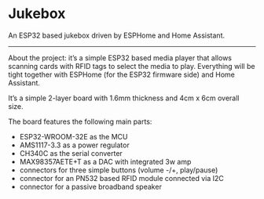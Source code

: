 # Jukebox

An ESP32 based jukebox driven by ESPHome and Home Assistant.

---

About the project: it’s a simple ESP32 based media player that allows scanning cards with RFID tags to select the media to play. Everything will be tight together with ESPHome (for the ESP32 firmware side) and Home Assistant.

It’s a simple 2-layer board with 1.6mm thickness and 4cm x 6cm overall size.

The board features the following main parts:

- ESP32-WROOM-32E as the MCU
- AMS1117-3.3 as a power regulator
- CH340C as the serial converter
- MAX98357AETE+T as a DAC with integrated 3w amp
- connectors for three simple buttons (volume -/+, play/pause)
- connector for an PN532 based RFID module connected via I2C
- connector for a passive broadband speaker
